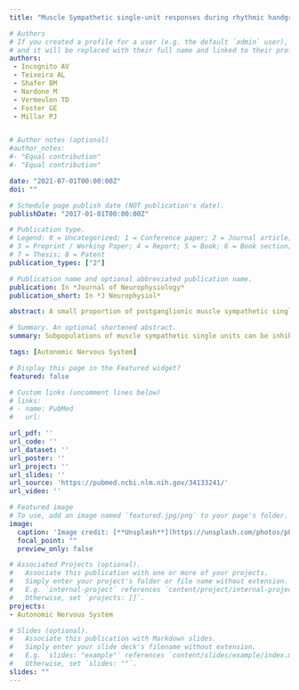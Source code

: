 ```yaml
---
title: "Muscle Sympathetic single-unit responses during rhythmic handgrip exercise and isocapnic hypoxia in males: the role of sympathoexcitation magnitude."

# Authors
# If you created a profile for a user (e.g. the default `admin` user), write the username (folder name) here 
# and it will be replaced with their full name and linked to their profile.
authors:
 - Incognito AV
 - Teixeira AL
 - Shafer BM
 - Nardone M
 - Vermeulen TD
 - Foster GE
 - Millar PJ 


# Author notes (optional)
#author_notes:
#- "Equal contribution"
#- "Equal contribution"

date: "2021-07-01T00:00:00Z"
doi: ""

# Schedule page publish date (NOT publication's date).
publishDate: "2017-01-01T00:00:00Z"

# Publication type.
# Legend: 0 = Uncategorized; 1 = Conference paper; 2 = Journal article;
# 3 = Preprint / Working Paper; 4 = Report; 5 = Book; 6 = Book section;
# 7 = Thesis; 8 = Patent
publication_types: ["2"]

# Publication name and optional abbreviated publication name.
publication: In *Journal of Neurophysiology*
publication_short: In *J Neurophysiol*

abstract: A small proportion of postganglionic muscle sympathetic single units can be inhibited during sympathoexcitatory stressors in humans. However, whether these responses are dependent on the specific stressor or the level of sympathoexcitation remains unclear. We hypothesize that, when matched by sympathoexcitatory magnitude, different stressors can evoke similar proportions of inhibited single units. Multiunit and single-unit muscle sympathetic nerve activity (MSNA) were recorded in seven healthy young males at baseline and during 1) rhythmic handgrip exercise (40% of maximum voluntary contraction) and 2) acute isocapnic hypoxia (partial pressure of end-tidal O2 47 ± 3 mmHg). Single units were classified as activated, nonresponsive, or inhibited if the spike frequency was above, within, or below the baseline variability, respectively. By design, rhythmic handgrip and isocapnic hypoxia similarly increased multiunit total MSNA [Δ273 ± 208 vs. Δ254 ± 193 arbitrary units (AU), P = 0.84] and single-unit spike frequency (Δ8 ± 10 vs. Δ12 ± 13 spikes/min, P = 0.12). Among 19 identified single units, the proportions of activated (47% vs. 68%), nonresponsive (32% vs. 16%), and inhibited (21% vs. 16%) single units were not different between rhythmic handgrip and isocapnic hypoxia (P = 0.42). However, only 9 (47%) single units behaved with concordant response patterns across both stressors (7 activated, 1 nonresponsive, and 1 inhibited during both stressors). During the 1-min epoch with the highest increase in total MSNA during hypoxia (Δ595 ± 282 AU, P < 0.01) only one single unit was inhibited. These findings suggest that the proportions of muscle sympathetic single units inhibited during stress are associated with the level of sympathoexcitation and not the stressor per se in healthy young males.

# Summary. An optional shortened abstract.
summary: Subpopulations of muscle sympathetic single units can be inhibited during mild sympathoexcitatory stress. We demonstrate that rhythmic handgrip exercise and isocapnic hypoxia, when matched by multiunit sympathoexcitation, induce similar proportions of single-unit inhibition, highlighting that heterogeneous single-unit response patterns are related to the level of sympathoexcitation independent of the stressor type. Interestingly, only 47% of single units behaved with concordant response patterns between stressors, suggesting the potential for functional specificity within the postganglionic neuronal pool.

tags: [Autonomic Nervous System]

# Display this page in the Featured widget?
featured: false

# Custom links (uncomment lines below)
# links:
# - name: PubMed
#   url: 

url_pdf: ''
url_code: ''
url_dataset: ''
url_poster: ''
url_project: ''
url_slides: ''
url_source: 'https://pubmed.ncbi.nlm.nih.gov/34133241/'
url_video: ''

# Featured image
# To use, add an image named `featured.jpg/png` to your page's folder. 
image:
  caption: 'Image credit: [**Unsplash**](https://unsplash.com/photos/pLCdAaMFLTE)'
  focal_point: ""
  preview_only: false

# Associated Projects (optional).
#   Associate this publication with one or more of your projects.
#   Simply enter your project's folder or file name without extension.
#   E.g. `internal-project` references `content/project/internal-project/index.md`.
#   Otherwise, set `projects: []`.
projects:
- Autonomic Nervous System

# Slides (optional).
#   Associate this publication with Markdown slides.
#   Simply enter your slide deck's filename without extension.
#   E.g. `slides: "example"` references `content/slides/example/index.md`.
#   Otherwise, set `slides: ""`.
slides: ""
---
```

